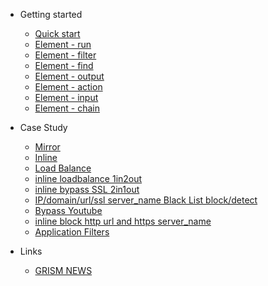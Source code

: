 <!-- docs/_sidebar.md -->
- Getting started

  - [Quick start](/)
  - [Element - run](run.md)
  - [Element - filter](filter.md)
  - [Element - find](find.md)
  - [Element - output](output.md)
  - [Element - action](action.md)
  - [Element - input](input.md)
  - [Element - chain](chain.md)
  
- Case Study
  - [Mirror](Mirror.md)
  - [Inline](Inline.md)
  - [Load Balance](LoadBalance.md)
  - [inline loadbalance 1in2out](inlineLB_1in2out.md)
  - [inline bypass SSL 2in1out](inline_2in1out_bypass_ssl.md)
  - [IP/domain/url/ssl server_name Black List block/detect](blackList.md)
  - [Bypass Youtube](bypassYoutube.md)
  - [inline block http url and https server_name](inlineblockhttphttps.md)
  - [Application Filters](application_filters.md)
  
- Links
  - [GRISM NEWS](https://packetx.github.io/gnews/)
